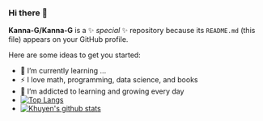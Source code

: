 ### Hi there 👋


**Kanna-G/Kanna-G** is a ✨ _special_ ✨ repository because its `README.md` (this file) appears on your GitHub profile.

Here are some ideas to get you started:

- 🌱 I’m currently learning ...
- ⚡ I love math, programming, data science, and books
- 🌱 I’m addicted to learning and growing every day
- [![Top Langs](https://github-readme-stats.vercel.app/api/top-langs/?username=Kanna-G)](https://github.com/anuraghazra/github-readme-stats)
- [![Khuyen's github stats](https://github-readme-stats.vercel.app/api?username=Kanna-G&count_private=true&show_icons=true&theme=radical&hide_rank=false)](https://github.com/anuraghazra/github-readme-stats)
